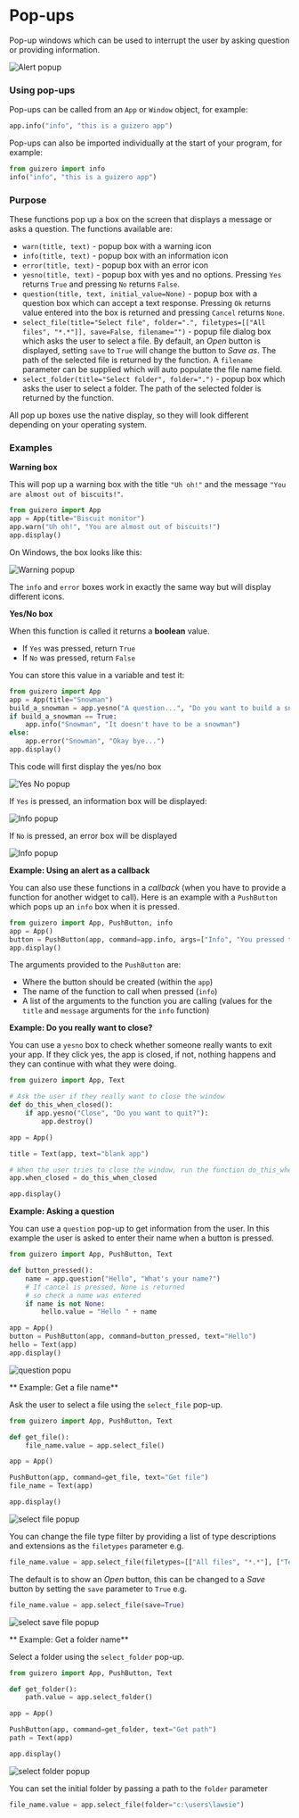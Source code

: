 # Pop-ups

Pop-up windows which can be used to interrupt the user by asking question or providing information.

![Alert popup](images/alert_info_windows.png)

### Using pop-ups
Pop-ups can be called from an `App` or `Window` object, for example:

```python
app.info("info", "this is a guizero app")
```

Pop-ups can also be imported individually at the start of your program, for example:

```python
from guizero import info
info("info", "this is a guizero app")
```

### Purpose
These functions pop up a box on the screen that displays a message or asks a question. The functions available are:

* `warn(title, text)` - popup box with a warning icon
* `info(title, text)` - popup box with an information icon
* `error(title, text)` - popup box with an error icon
* `yesno(title, text)` - popup box with yes and no options. Pressing `Yes` returns `True` and pressing `No` returns `False`.
* `question(title, text, initial_value=None)` - popup box with a question box which can accept a text response. Pressing `Ok` returns value entered into the box is returned and pressing `Cancel` returns `None`.
* `select_file(title="Select file", folder=".", filetypes=[["All files", "*.*"]], save=False, filename="")` - popup file dialog box which asks the user to select a file. By default, an *Open* button is displayed, setting `save` to `True` will change the button to *Save as*. The path of the selected file is returned by the function. A `filename` parameter can be supplied which will auto populate the file name field.
* `select_folder(title="Select folder", folder=".")` - popup box which asks the user to select a folder. The path of the selected folder is returned by the function.

All pop up boxes use the native display, so they will look different depending on your operating system.

### Examples

**Warning box**

This will pop up a warning box with the title `"Uh oh!"` and the message `"You are almost out of biscuits!"`.

```python
from guizero import App
app = App(title="Biscuit monitor")
app.warn("Uh oh!", "You are almost out of biscuits!")
app.display()
```
On Windows, the box looks like this:

![Warning popup](images/warning_windows.png)

The `info` and `error` boxes work in exactly the same way but will display different icons.

**Yes/No box**

When this function is called it returns a **boolean** value.

* If `Yes` was pressed, return `True`
* If `No` was pressed, return `False`

You can store this value in a variable and test it:

```python
from guizero import App
app = App(title="Snowman")
build_a_snowman = app.yesno("A question...", "Do you want to build a snowman?")
if build_a_snowman == True:
    app.info("Snowman", "It doesn't have to be a snowman")
else:
    app.error("Snowman", "Okay bye...")
app.display()
```

This code will first display the yes/no box

![Yes No popup](images/yesno_windows.png)

If `Yes` is pressed, an information box will be displayed:

![Info popup](images/info_windows.png)

If `No` is pressed, an error box will be displayed

![Info popup](images/error_windows.png)

**Example: Using an alert as a callback**

You can also use these functions in a *callback* (when you have to provide a function for another widget to call). Here is an example with a `PushButton` which pops up an `info` box when it is pressed.

```python
from guizero import App, PushButton, info
app = App()
button = PushButton(app, command=app.info, args=["Info", "You pressed the button"])
app.display()
```

The arguments provided to the `PushButton` are:

* Where the button should be created (within the `app`)
* The name of the function to call when pressed (`info`)
* A list of the arguments to the function you are calling (values for the `title` and `message` arguments for the `info` function)

**Example: Do you really want to close?**

You can use a `yesno` box to check whether someone really wants to exit your app. If they click yes, the app is closed, if not, nothing happens and they can continue with what they were doing.

```python
from guizero import App, Text

# Ask the user if they really want to close the window
def do_this_when_closed():
    if app.yesno("Close", "Do you want to quit?"):
        app.destroy()

app = App()

title = Text(app, text="blank app")

# When the user tries to close the window, run the function do_this_when_closed()
app.when_closed = do_this_when_closed

app.display()

```

**Example: Asking a question**

You can use a `question` pop-up to get information from the user. In this example the user is asked to enter their name when a button is pressed.

```python
from guizero import App, PushButton, Text

def button_pressed():
    name = app.question("Hello", "What's your name?")
    # If cancel is pressed, None is returned
    # so check a name was entered
    if name is not None:
        hello.value = "Hello " + name

app = App()
button = PushButton(app, command=button_pressed, text="Hello")
hello = Text(app)
app.display()
```

![question popu](images/question_windows.png)

** Example: Get a file name**

Ask the user to select a file using the `select_file` pop-up.

```python
from guizero import App, PushButton, Text

def get_file():
    file_name.value = app.select_file()

app = App()

PushButton(app, command=get_file, text="Get file")
file_name = Text(app)

app.display()
```

![select file popup](images/select_file_windows.png)

You can change the file type filter by providing a list of type descriptions and extensions as the `filetypes` parameter e.g.   

```python
file_name.value = app.select_file(filetypes=[["All files", "*.*"], ["Text documents", "*.txt"]])
```

The default is to show an *Open* button, this can be changed to a *Save* button by setting the `save` parameter to `True` e.g.

```python
file_name.value = app.select_file(save=True)
```

![select save file popup](images/select_file_save_windows.png)

** Example: Get a folder name**

Select a folder using the `select_folder` pop-up.

```python
from guizero import App, PushButton, Text

def get_folder():
    path.value = app.select_folder()

app = App()

PushButton(app, command=get_folder, text="Get path")
path = Text(app)

app.display()
```

![select folder popup](images/select_file_windows.png)

You can set the initial folder by passing a path to the `folder` parameter    

```python
file_name.value = app.select_file(folder="c:\users\lawsie")
```
